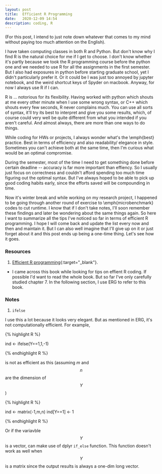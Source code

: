 ```yaml
---
layout: post
title:  Efficient R Programming
date:   2020-12-09 14:54
description: coding, R
---
```


(For this post, I intend to just note down whatever that comes to my mind without paying too much attention on the English).

I have taken computing classes in both R and Python. But don't know why I find R is the natural choice for me if I get to choose. I don't know whether it's partly because we took the R programming course before the python one and we needed to use R for all the assignments in the first semester. But I also had exposures in python before starting graduate school, yet I didn't particularly prefer it. Or it could be I was just too annoyed by jupyter notebook, and the weird shortcut keys of Spyder on macbook. Anyway, for now I always use R if I can. 

R is ... notorious for its flexibility. Having worked with python which shouts at me every other minute when I use some wrong syntax, or C++ which shouts every few seconds, R never complains much. You can use all sorts of syntax, it'll try its best to interpret and give you some results, which, of course could very well be quite different from what you intended if you aren't careful. And almost always, there are more than one ways to do things. 

While coding for HWs or projects, I always wonder what's the \emph{best} practice. Best in terms of efficiency and also readability/ elegance in style. Sometimes you can't achieve both at the same time, then I'm curious what would be an optimal compromise. 

During the semester, most of the time I need to get something done before certain deadline -- accuracy is far more important than effiency. So I usually just focus on correctness and couldn't afford spending too much time figuring out the optimal syntax. But I've always hoped to be able to pick up good coding habits early, since the efforts saved will be compounding in time. 

Now it's winter break and while working on my research project, I happened to be going through another round of exercise to \emph{microbenchmark} codes to cut runtime. I know that if I don't take notes, I'll soon remember these findings and later be wondering about the same things again. So here I want to summarize all the tips I've noticed so far in terms of efficient R programming. I hope I will come back and update the list every now and then and maintain it. But I can also well imagine that I'll give up on it or just forget about it and this post ends up being a one-time thing. Let's see how it goes.


### Resources

1. [Efficient R programming](https://csgillespie.github.io/efficientR/){:target="_blank"}.

  - I came across this book while looking for tips on effient R coding. If possible I'd want to read the whole book. But so far I've only carefully studied chapter 7. In the following section, I use ERG to refer to this book.


### Notes

1. `ifelse`

I use this a lot because it looks very elegant. But as mentioned in ERG, it's not computationally efficient. For example, 

{% highlight R %}

ind <- ifelse(Y==1,1,-1)

{% endhighlight R %}

is not as efficient as this (assuming $m$ and $$ n $$ are the dimension of $$Y$$)

{% highlight R %}

ind <- matrix(-1,m,n)
ind[Y==1] <- 1

{% endhighlight R %}

Or if the variavble $$Y$$ is a vector, can make use of dplyr `if_else` function. This function doesn't work as well when $$Y$$ is a matrix since the output results is always a one-dim long vector.

